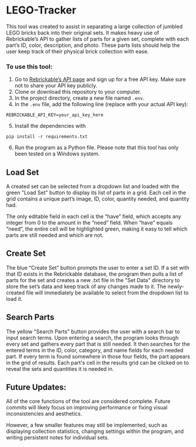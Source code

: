 # LEGO-Tracker
This tool was created to assist in separating a large collection of jumbled LEGO bricks back into their original sets. It makes heavy use of Rebrickable’s API to gather lists of parts for a given set, complete with each part’s ID, color, description, and photo. These parts lists should help the user keep track of their physical brick collection with ease.

### To use this tool:
1. Go to [Rebrickable’s API page](https://rebrickable.com/api/) and sign up for a free API key. Make sure not to share your API key publicly.
2. Clone or download this repository to your computer.
3. In the project directory, create a new file named `.env`.
4. In the `.env` file, add the following line (replace with your actual API key):
```
REBRICKABLE_API_KEY=your_api_key_here
```
5. Install the dependencies with 
```
pip install -r requirements.txt
```
6. Run the program as a Python file. Please note that this tool has only been tested on a Windows system. 

## Load Set
A created set can be selected from a dropdown list and loaded with the green "Load Set" button to display its list of parts in a grid. Each cell in the grid contains a unique part’s image, ID, color, quantity needed, and quantity had. 

The only editable field in each cell is the “have” field, which accepts any integer from 0 to the amount in the “need” field. When “have” equals “need”, the entire cell will be highlighted green, making it easy to tell which parts are still needed and which are not.

## Create Set
The blue “Create Set” button prompts the user to enter a set ID. If a set with that ID exists in the Rebrickable database, the program then pulls a list of parts for the set and creates a new .txt file in the "Set Data" directory to store the set’s data and keep track of any changes made to it. The newly-created file will immediately be available to select from the dropdown list to load it.

## Search Parts
The yellow "Search Parts" button provides the user with a search bar to input search terms. Upon entering a search, the program looks through every set and gathers every part that is still needed. It then searches for the entered terms in the ID, color, category, and name fields for each needed part. If every term is found somewhere in those four fields, the part appears in the grid of results. Each part's cell in the results grid can be clicked on to reveal the sets and quantities it is needed in.

## Future Updates:

All of the core functions of the tool are considered complete. Future commits will likely focus on improving performance or fixing visual inconsistencies and aesthetics. 

However, a few smaller features may still be implemented, such as displaying collection statistics, changing settings within the program, and writing persistent notes for individual sets.